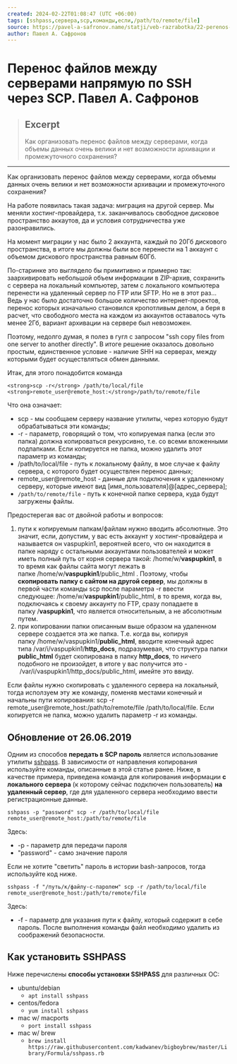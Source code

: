 ```yaml
---
created: 2024-02-22T01:08:47 (UTC +06:00)
tags: [sshpass,сервера,scp,команды,если,/path/to/remote/file]
source: https://pavel-a-safronov.name/statji/veb-razrabotka/22-perenos-fajlov-mezhdu-serverami-napryamuyu-po-ssh-cherez-scp
author: Павел А. Сафронов
---
```


# Перенос файлов между серверами напрямую по SSH через SCP. Павел А. Сафронов

> ## Excerpt
> <p>Как организовать перенос файлов между серверами, когда объемы данных очень велики и нет возможности архивации и промежуточного сохранения?</p>

---
Как организовать перенос файлов между серверами, когда объемы данных очень велики и нет возможности архивации и промежуточного сохранения?

На работе появилась такая задача: миграция на другой сервер. Мы меняли хостинг-провайдера, т.к. заканчивалось свободное дисковое пространство аккаутов, да и условия сотрудничества уже разонравились.

На момент миграции у нас было 2 аккаунта, каждый по 20Гб дискового пространства, в итоге мы должны были все перенести на 1 аккаунт с объемом дискового пространства равным 60Гб.

По-старинке это выглядело бы примитивно и примерно так: заархивировать небольшой объем информации в ZIP-архив, сохранить с сервера на локальный компьютер, затем с локального компьютера перенести на удаленный сервер по FTP или SFTP. Но не в этот раз... Ведь у нас было достаточно большое количество интернет-проектов, перенос которых изначально становился кропотливым делом, а беря в расчет, что свободного места на каждом из аккаунтов оставалось чуть менее 2Гб, вариант архивации на сервере был невозможен.

Поэтому, недолго думая, я полез в гугл с запросом "ssh copy files from one server to another directly". В итоге решение оказалось довольно простым, единственное условие - наличие SHH на серверах, между которыми будет осуществляться обмен данными.

Итак, для этого понадобится команда 

```
<strong>scp -r</strong> /path/to/local/file <strong>remote_user@remote_host:</strong>/path/to/remote/file
```

Что она означает:

-   scp - мы сообщаем серверу название утилиты, через которую будут обрабатываться эти команды;
-   \-r - параметр, говорящий о том, что копируемая папка (если это папка) должна копироваться рекурсивно, т.е. со всеми вложенными подпапками. Если копируется не папка, можно удалить этот параметр из команды;
-   /path/to/local/file - путь к локальному файлу, в мое случае к файлу сервера, с которого будет осуществлен перенос данных;
-   remote\_user@remote\_host - данные для подключения к удаленному серверу, которые имеют вид \[имя\_пользователя\]@\[адрес\_сервера\];
-   `/path/to/remote/file` - путь к конечной папке сервера, куда будут загружены файлы.

Предостерегая вас от двойной работы и вопросов:

1.  пути к копируемым папкам/файлам нужно вводить абсолютные. Это значит, если, допустим, у вас есть аккаунт у хостинг-провайдера и называется он vaspupkin1, вероятней всего, что он находится в папке наряду с остальными аккаунтами пользователей и может иметь полный путь от корня сервера такой: /home/w/**vaspupkin1**, в то время как файлы сайта могут лежать в папке /home/w/**vaspupkin1**/public\_html . Поэтому, чтобы **скопировать папку с сайтом на другой сервер**, мы должны в первой части команды scp после параметра \-r ввести следующее: /home/w/**vaspupkin1**/public\_html, в то время, когда вы, подключаясь к своему аккаунту по FTP, сразу попадаете в папку /**vaspupkin1**, что является относительным, а не абсолютным путем.
2.  при копировании папки описанным выше образом на удаленном сервере создается эта же папка. Т.е. когда вы, копируя папку /home/w/vaspupkin1/**public\_html**, вводите конечный адрес типа /var/i/vaspupkin1/**http\_docs**, подразумевая, что структура папки **public\_html** будет скопирована в папку **http\_docs**, то ничего подобного не произойдет, в итоге у вас получится это - /var/i/vaspupkin1/http\_docs/public\_html, имейте это ввиду.

Если файлы нужно скопировать с удаленного сервера на локальный, тогда исползуем эту же команду, поменяв местами конечный и начальны пути копирования: scp -r remote\_user@remote\_host:/path/to/remote/file /path/to/local/file. Если копируется не папка, можно удалить параметр \-r из команды.

## Обновление от 26.06.2019

Одним из способов **передать в SCP пароль** является использование утилиты [sshpass](http://sshpass.sourceforge.net/). В зависимости от направления копирования используйте команды, описанные в этой статье ранее. Ниже, в качестве примера, приведена команда для копирования информации **с локального сервера** (к которому сейчас подключен пользователь) **на удаленный сервер**, где для удаленного сервера необходимо ввести регистрационные данные.

```
sshpass -p "password" scp -r /path/to/local/file remote_user@remote_host:/path/to/remote/file
```

Здесь:

-   \-p - параметр для передачи пароля
-   "password" - само значение пароля

Если не хотите "светить" пароль в истории bash-запросов, тогда используйте код ниже.

```
sshpass -f "/путь/к/файлу-с-паролем" scp -r /path/to/local/file remote_user@remote_host:/path/to/remote/file
```

Здесь:

-   \-f - параметр для указания пути к файлу, который содержит в себе пароль. После выполнения команды файл необходимо удалить из соображений безопасности.

## Как установить SSHPASS

Ниже перечислены **способы установки SSHPASS** для различных ОС:

-   ubuntu/debian
    -   `apt install sshpass`
-   centos/fedora
    -   `yum install sshpass`
-   mac w/ macports
    -   `port install sshpass`
-   mac w/ brew
    -   `brew install https://raw.githubusercontent.com/kadwanev/bigboybrew/master/Library/Formula/sshpass.rb`
